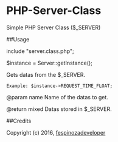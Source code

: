 # PHP-Server-Class

Simple PHP Server Class ($_SERVER)

##Usage

  include "server.class.php";
  
  $instance = Server::getInstance();
  
  Gets datas from the $_SERVER.
  
    Example: $instance->REQUEST_TIME_FLOAT;
  
  @param    name    Name of the datas to get.
  
  @return   mixed   Datas stored in $_SERVER.

##Credits

Copyright (c) 2016, [fespinozadeveloper](https://github.com/fespinozadeveloper)
